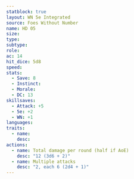 ```yaml
---
statblock: true
layout: WN 5e Integrated
source: Foes Without Number
name: HD 05
size: 
type: 
subtype: 
role: 
ac: 14
hit_dice: 5d8
speed: 
stats:
  - Save: 8
  - Instinct: 
  - Morale:
  - DC: 13
skillsaves:
  - Attack: +5
  - 5e: +2
  - WN: +1
languages: 
traits:
  - name: 
    desc: 
actions:
  - name: Total damage per round (half if AoE)
    desc: "12 (3d6 + 2)"
  - name: Multiple attacks
    desc: "2, each 6 (2d4 + 1)"
---
```


